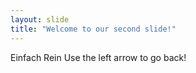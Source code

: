 ```yaml
---
layout: slide
title: "Welcome to our second slide!"
---
```

Einfach Rein
Use the left arrow to go back!
